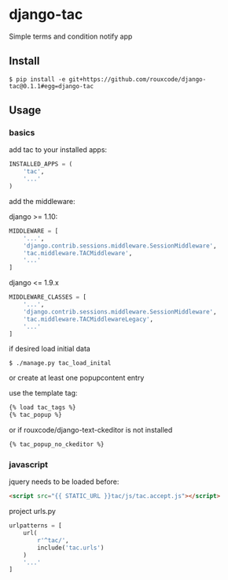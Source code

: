 # django-tac

Simple terms and condition notify app  


## Install  
```shell
$ pip install -e git+https://github.com/rouxcode/django-tac@0.1.1#egg=django-tac  
```  

## Usage  

### basics
add tac to your installed apps:  
```python
INSTALLED_APPS = (
    'tac',
    '...'
)
```  

add the middleware:  

django >= 1.10:  
```python
MIDDLEWARE = [
    '...',
    'django.contrib.sessions.middleware.SessionMiddleware',
    'tac.middleware.TACMiddleware',
    '...'
]
````
django <= 1.9.x
```python
MIDDLEWARE_CLASSES = [
    '...',
    'django.contrib.sessions.middleware.SessionMiddleware',
    'tac.middleware.TACMiddlewareLegacy',
    '...'
]
````

if desired load initial data  
```shell
$ ./manage.py tac_load_inital
```
or create at least one popupcontent entry  

use the template tag:
```html
{% load tac_tags %}
{% tac_popup %}
```
or if rouxcode/django-text-ckeditor is not installed
```html
{% tac_popup_no_ckeditor %}
```

### javascript  
jquery needs to be loaded before:  
```html
<script src="{{ STATIC_URL }}tac/js/tac.accept.js"></script>
```
project urls.py  
```python
urlpatterns = [
    url(
        r'^tac/',
        include('tac.urls')
    )
    '...'
]
```

